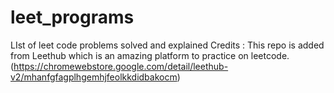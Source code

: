 # leet_programs
LIst of leet code problems solved and explained
Credits : This repo is added from Leethub which is an amazing platform to practice on leetcode.
(https://chromewebstore.google.com/detail/leethub-v2/mhanfgfagplhgemhjfeolkkdidbakocm)
